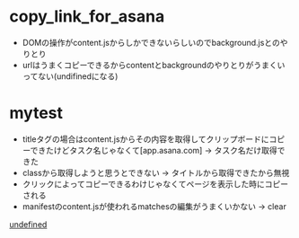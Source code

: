 # copy_link_for_asana
- DOMの操作がcontent.jsからしかできないらしいのでbackground.jsとのやりとり
- urlはうまくコピーできるからcontentとbackgroundのやりとりがうまくいってない(undifinedになる)

# mytest
- titleタグの場合はcontent.jsからその内容を取得してクリップボードにコピーできたけどタスク名じゃなくて[app.asana.com] -> タスク名だけ取得できた
- classから取得しようと思うとできない -> タイトルから取得できたから無視
- クリックによってコピーできるわけじゃなくてページを表示した時にコピーされる
- manifestのcontent.jsが使われるmatchesの編集がうまくいかない -> clear

[undefined](https://app.asana.com/0/626583310876625/580150282908418)
